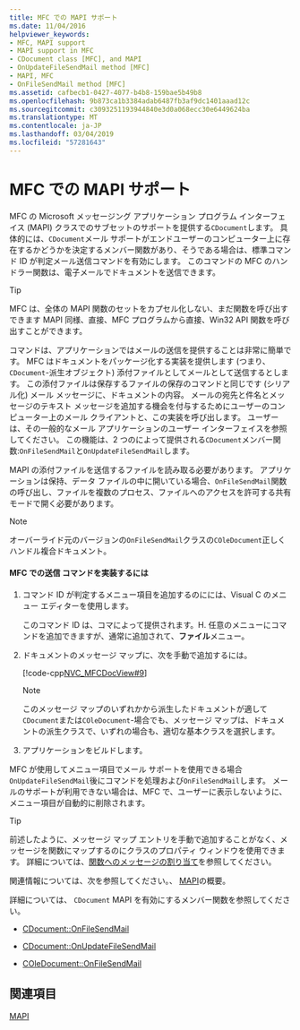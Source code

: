 ```yaml
---
title: MFC での MAPI サポート
ms.date: 11/04/2016
helpviewer_keywords:
- MFC, MAPI support
- MAPI support in MFC
- CDocument class [MFC], and MAPI
- OnUpdateFileSendMail method [MFC]
- MAPI, MFC
- OnFileSendMail method [MFC]
ms.assetid: cafbecb1-0427-4077-b4b8-159bae5b49b8
ms.openlocfilehash: 9b873ca1b3384adab6487fb3af9dc1401aaad12c
ms.sourcegitcommit: c3093251193944840e3d0a068ecc30e6449624ba
ms.translationtype: MT
ms.contentlocale: ja-JP
ms.lasthandoff: 03/04/2019
ms.locfileid: "57281643"
---
```

# <a name="mapi-support-in-mfc"></a>MFC での MAPI サポート

MFC の Microsoft メッセージング アプリケーション プログラム インターフェイス (MAPI) クラスでのサブセットのサポートを提供する`CDocument`します。 具体的には、`CDocument`メール サポートがエンドユーザーのコンピューター上に存在するかどうかを決定するメンバー関数があり、そうである場合は、標準コマンド ID が判定メール送信コマンドを有効にします。 このコマンドの MFC のハンドラー関数は、電子メールでドキュメントを送信できます。

> [!TIP]
>  MFC は、全体の MAPI 関数のセットをカプセル化しない、まだ関数を呼び出すできます MAPI 同様、直接、MFC プログラムから直接、Win32 API 関数を呼び出すことができます。

コマンドは、アプリケーションではメールの送信を提供することは非常に簡単です。 MFC はドキュメントをパッケージ化する実装を提供します (つまり、 `CDocument`-派生オブジェクト) 添付ファイルとしてメールとして送信するとします。 この添付ファイルは保存するファイルの保存のコマンドと同じです (シリアル化) メール メッセージに、ドキュメントの内容。 メールの宛先と件名とメッセージのテキスト メッセージを追加する機会を付与するためにユーザーのコンピューター上のメール クライアントと、この実装を呼び出します。 ユーザーは、その一般的なメール アプリケーションのユーザー インターフェイスを参照してください。 この機能は、2 つのによって提供される`CDocument`メンバー関数:`OnFileSendMail`と`OnUpdateFileSendMail`します。

MAPI の添付ファイルを送信するファイルを読み取る必要があります。 アプリケーションは保持、データ ファイルの中に開いている場合、`OnFileSendMail`関数の呼び出し、ファイルを複数のプロセス、ファイルへのアクセスを許可する共有モードで開く必要があります。

> [!NOTE]
>  オーバーライド元のバージョンの`OnFileSendMail`クラスの`COleDocument`正しくハンドル複合ドキュメント。

#### <a name="to-implement-a-send-mail-command-with-mfc"></a>MFC での送信 コマンドを実装するには

1. コマンド ID が判定するメニュー項目を追加するのにには、Visual C のメニュー エディターを使用します。

   このコマンド ID は、コマによって提供されます。H. 任意のメニューにコマンドを追加できますが、通常に追加されて、**ファイル**メニュー。

1. ドキュメントのメッセージ マップに、次を手動で追加するには。

   [!code-cpp[NVC_MFCDocView#9](../mfc/codesnippet/cpp/mapi-support-in-mfc_1.cpp)]

    > [!NOTE]
    >  このメッセージ マップのいずれかから派生したドキュメントが適して`CDocument`または`COleDocument`-場合でも、メッセージ マップは、ドキュメントの派生クラスで、いずれの場合も、適切な基本クラスを選択します。

1. アプリケーションをビルドします。

MFC が使用してメニュー項目でメール サポートを使用できる場合`OnUpdateFileSendMail`後にコマンドを処理および`OnFileSendMail`します。 メールのサポートが利用できない場合は、MFC で、ユーザーに表示しないように、メニュー項目が自動的に削除されます。

> [!TIP]
>  前述したように、メッセージ マップ エントリを手動で追加することがなく、メッセージを関数にマップするのにクラスのプロパティ ウィンドウを使用できます。 詳細については、[関数へのメッセージの割り当て](../mfc/reference/mapping-messages-to-functions.md)を参照してください。

関連情報については、次を参照してください。、 [MAPI](../mfc/mapi.md)の概要。

詳細については、 `CDocument` MAPI を有効にするメンバー関数を参照してください。

- [CDocument::OnFileSendMail](../mfc/reference/cdocument-class.md#onfilesendmail)

- [CDocument::OnUpdateFileSendMail](../mfc/reference/cdocument-class.md#onupdatefilesendmail)

- [COleDocument::OnFileSendMail](../mfc/reference/coledocument-class.md#onfilesendmail)

## <a name="see-also"></a>関連項目

[MAPI](../mfc/mapi.md)
